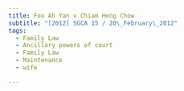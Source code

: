 ```yaml
---
title: Foo Ah Yan v Chiam Heng Chow
subtitle: "[2012] SGCA 15 / 20\_February\_2012"
tags:
  - Family Law
  - Ancillary powers of court
  - Family Law
  - Maintenance
  - wife

---
```


